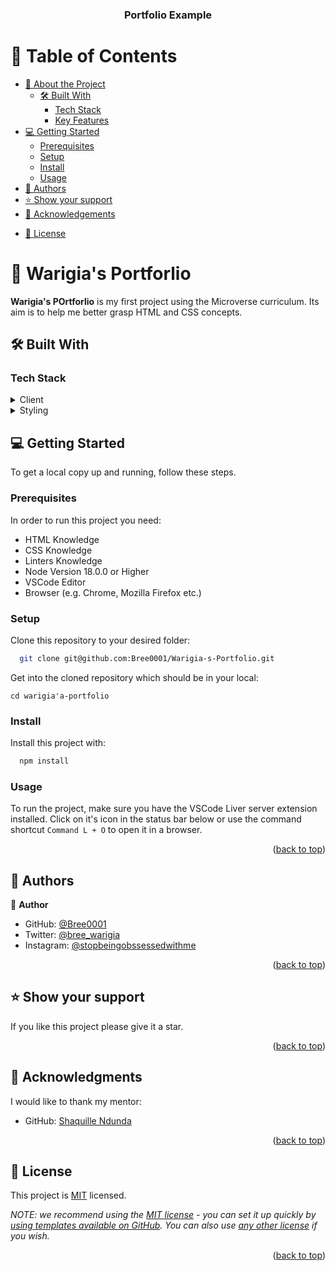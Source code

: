 <a name="readme-top"></a>

<div align="center">
  <h3><b>Portfolio Example</b></h3>

</div>

<!-- TABLE OF CONTENTS -->

# 📗 Table of Contents

- [📖 About the Project](#about-project)
  - [🛠 Built With](#built-with)
    - [Tech Stack](#tech-stack)
    - [Key Features](#key-features)
    <!-- - [🚀 Live Demo](#live-demo) -->
- [💻 Getting Started](#getting-started)
  - [Prerequisites](#prerequisites)
  - [Setup](#setup)
  - [Install](#install)
  - [Usage](#usage)
  <!-- - [Run tests](#run-tests)
  - [Deployment](#deployment) -->
- [👥 Authors](#authors)
- [⭐️ Show your support](#support)
- [🙏 Acknowledgements](#acknowledgements)
<!-- - [❓ FAQ (OPTIONAL)](#faq) -->
- [📝 License](#license)

<!-- PROJECT DESCRIPTION -->

# 📖 Warigia's Portforlio <a name="about-project"></a>

**Warigia's POrtforlio** is my first project using the Microverse curriculum. Its aim is to help me better grasp HTML and CSS concepts.

## 🛠 Built With <a name="built-with"></a>

### Tech Stack <a name="tech-stack"></a>

<details>
  <summary>Client</summary>
  <ul>
    <li><a href="/">HTML</a></li>
  </ul>
</details>

<details>
  <summary>Styling</summary>
  <ul>
    <li><a href="/">CSS3</a></li>
  </ul>
</details>

## 💻 Getting Started <a name="getting-started"></a>

To get a local copy up and running, follow these steps.

### Prerequisites

In order to run this project you need:

- HTML Knowledge
- CSS Knowledge
- Linters Knowledge
- Node Version 18.0.0 or Higher
- VSCode Editor
- Browser (e.g. Chrome, Mozilla Firefox etc.)

### Setup

Clone this repository to your desired folder:

```sh
  git clone git@github.com:Bree0001/Warigia-s-Portfolio.git
```

Get into the cloned repository which should be in your local:

```
cd warigia'a-portfolio
```

### Install

Install this project with:

```sh
  npm install
```

### Usage

To run the project, make sure you have the VSCode Liver server extension installed. Click on it's icon in the status bar below or use the command shortcut `Command L + O` to open it in a browser.

<p align="right">(<a href="#readme-top">back to top</a>)</p>

<!-- AUTHORS -->

## 👥 Authors <a name="authors"></a>

👤 **Author**

- GitHub: [@Bree0001](https://github.com/Bree0001)
- Twitter: [@bree_warigia](https://x.com/bree_warigia)
- Instagram: [@stopbeingobssessedwithme](https://www.instagram.com/stopbeingobsessedwithme/)

<p align="right">(<a href="#readme-top">back to top</a>)</p>

<!-- SUPPORT -->

## ⭐️ Show your support <a name="support"></a>

If you like this project please give it a star.

<p align="right">(<a href="#readme-top">back to top</a>)</p>

<!-- ACKNOWLEDGEMENTS -->

## 🙏 Acknowledgments <a name="acknowledgements"></a>

I would like to thank my mentor:

- GitHub: [Shaquille Ndunda](https://github.com/shaqdeff)

<p align="right">(<a href="#readme-top">back to top</a>)</p>

<!-- LICENSE -->

## 📝 License <a name="license"></a>

This project is [MIT](./LICENSE) licensed.

_NOTE: we recommend using the [MIT license](https://choosealicense.com/licenses/mit/) - you can set it up quickly by [using templates available on GitHub](https://docs.github.com/en/communities/setting-up-your-project-for-healthy-contributions/adding-a-license-to-a-repository). You can also use [any other license](https://choosealicense.com/licenses/) if you wish._

<p align="right">(<a href="#readme-top">back to top</a>)</p>
